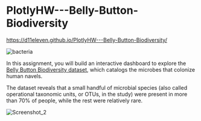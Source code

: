 # PlotlyHW---Belly-Button-Biodiversity

https://d11eleven.github.io/PlotlyHW---Belly-Button-Biodiversity/

![bacteria](https://user-images.githubusercontent.com/82190357/136449881-927a5a88-4ca6-45bf-84b3-f4161d376268.jpg)




In this assignment, you will build an interactive dashboard to explore the [Belly Button Biodiversity dataset](http://robdunnlab.com/projects/belly-button-biodiversity/), which catalogs the microbes that colonize human navels.

The dataset reveals that a small handful of microbial species (also called operational taxonomic units, or OTUs, in the study) were present in more than 70% of people, while the rest were relatively rare.
 
 
 

![Screenshot_2](https://user-images.githubusercontent.com/82190357/136449113-8fd796ca-868a-4a72-a38f-b2a57f201b42.png)

